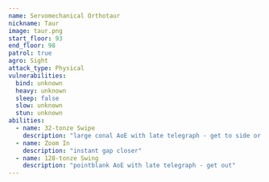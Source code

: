 ```yaml
---
name: Servomechanical Orthotaur
nickname: Taur
image: taur.png
start_floor: 93
end_floor: 98
patrol: true
agro: Sight
attack_type: Physical
vulnerabilities:
  bind: unknown
  heavy: unknown
  sleep: false
  slow: unknown
  stun: unknown
abilities:
  - name: 32-tonze Swipe
    description: "large conal AoE with late telegraph - get to side or behind"
  - name: Zoom In
    description: "instant gap closer"
  - name: 128-tonze Swing
    description: "pointblank AoE with late telegraph - get out"
---
```

